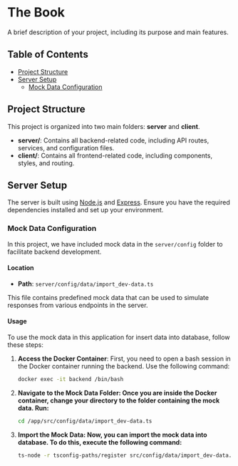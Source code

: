 # The Book

A brief description of your project, including its purpose and main features.

## Table of Contents

- [Project Structure](#project-structure)
- [Server Setup](#server-setup)
  - [Mock Data Configuration](#mock-data-configuration)


## Project Structure

This project is organized into two main folders: **server** and **client**.

- **server/**: Contains all backend-related code, including API routes, services, and configuration files.
- **client/**: Contains all frontend-related code, including components, styles, and routing.

## Server Setup

The server is built using [Node.js](https://nodejs.org/) and [Express](https://expressjs.com/). Ensure you have the required dependencies installed and set up your environment.

### Mock Data Configuration

In this project, we have included mock data in the `server/config` folder to facilitate backend development.

#### Location

- **Path**: `server/config/data/import_dev-data.ts` 
  
This file contains predefined mock data that can be used to simulate responses from various endpoints in the server. 

#### Usage

To use the mock data in this application for insert data into database, follow these steps:

1. **Access the Docker Container**:
   First, you need to open a bash session in the Docker container running the backend. Use the following command:

   ```bash
   docker exec -it backend /bin/bash
2. **Navigate to the Mock Data Folder: Once you are inside the Docker container, change your directory to the folder containing the mock data. Run:**
    
    ```bash
    cd /app/src/config/data/import_dev-data.ts
3. **Import the Mock Data: Now, you can import the mock data into database. To do this, execute the following command:**

   ```bash
   ts-node -r tsconfig-paths/register src/config/data/import_dev-data.ts --import